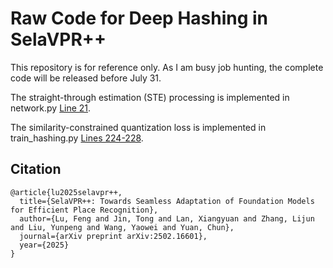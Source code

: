 # Raw Code for Deep Hashing in SelaVPR++

This repository is for reference only. As I am busy job hunting, the complete code will be released before July 31.

The straight-through estimation (STE) processing is implemented in network.py [Line 21](https://github.com/Lu-Feng/Deep_Hashing_in_SelaVPRplusplus/blob/fbc12e9367feee6980c37041a778e02f89f70578/network.py#L21).

The similarity-constrained quantization loss is implemented in train_hashing.py [Lines 224-228](https://github.com/Lu-Feng/Deep_Hashing_in_SelaVPRplusplus/blob/fbc12e9367feee6980c37041a778e02f89f70578/train_hashing.py#L224).

## Citation
```
@article{lu2025selavpr++,
  title={SelaVPR++: Towards Seamless Adaptation of Foundation Models for Efficient Place Recognition},
  author={Lu, Feng and Jin, Tong and Lan, Xiangyuan and Zhang, Lijun and Liu, Yunpeng and Wang, Yaowei and Yuan, Chun},
  journal={arXiv preprint arXiv:2502.16601},
  year={2025}
}
```
